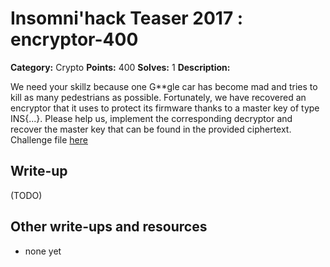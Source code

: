 # Insomni'hack Teaser 2017 : encryptor-400

**Category:** Crypto
**Points:** 400
**Solves:** 1
**Description:**

We need your skillz because one G**gle car has become mad and tries to kill as many pedestrians as possible. Fortunately, we have recovered an encryptor that it uses to protect its firmware thanks to a master key of type INS{...}. Please help us, implement the corresponding decryptor and recover the master key that can be found in the provided ciphertext.
Challenge file [here](encryptor.tgz)

## Write-up

(TODO)

## Other write-ups and resources

* none yet
